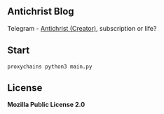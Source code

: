 ## Antichrist Blog
Telegram - [Antichrist (Creator)](https://t.me/antichristone), subscription or life?

## Start
```
proxychains python3 main.py
```

## License
**Mozilla Public License 2.0**

